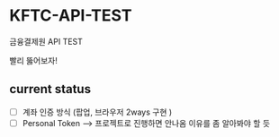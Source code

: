 # KFTC-API-TEST
금융결제원 API TEST


빨리 뚫어보자!

## current status
 - [ ] 계좌 인증 방식 (팝업, 브라우저 2ways 구현 )
 - [ ] Personal Token --> 프로젝트로 진행하면 안나옴 이유를 좀 알아봐야 할 듯
